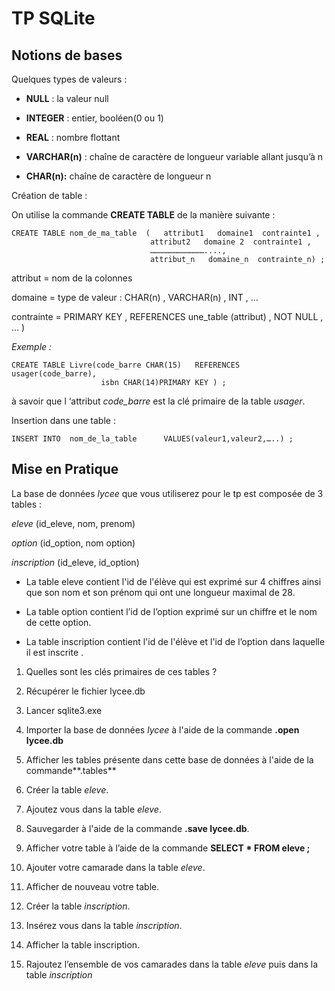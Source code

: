 # TP  SQLite

## Notions de bases

Quelques types de  valeurs :

- **NULL** : la valeur null

- **INTEGER** : entier, booléen(0 ou 1)

- **REAL** : nombre flottant

- **VARCHAR(n)** : chaîne de caractère de longueur variable allant jusqu’à  n

- **CHAR(n):**  chaîne de caractère de longueur n



Création de table :

On utilise la commande  **CREATE  TABLE**  de la manière suivante :

```sqlite
CREATE TABLE nom_de_ma_table  (   attribut1   domaine1  contrainte1 ,
                               attribut2   domaine 2  contrainte1 ,                
                               ………………………………....,
                               attribut_n   domaine_n  contrainte_n) ;
```

attribut = nom de la colonnes

domaine = type de valeur : CHAR(n) , VARCHAR(n) , INT , …

contrainte = PRIMARY KEY , REFERENCES une_table (attribut) ,  NOT NULL , … )

*Exemple :*

```sqlite
CREATE TABLE Livre(code_barre CHAR(15)   REFERENCES usager(code_barre),
					isbn CHAR(14)PRIMARY KEY ) ;
```

 à savoir que l ‘attribut *code_barre* est la clé primaire de la table *usager*.



Insertion dans une table :

```sqlite
INSERT INTO  nom_de_la_table      VALUES(valeur1,valeur2,…..) ;
```



## Mise en Pratique

La base de données *lycee* que vous utiliserez pour le tp est composée de 3 tables :

*eleve*  (id_eleve, nom, prenom)

*option*  (id_option, nom option)

*inscription*  (id_eleve, id_option)

- La table eleve contient l'id de l'élève qui est exprimé sur 4 chiffres ainsi que son nom et son prénom qui ont une longueur maximal de 28.	

- La table option contient l’id de l’option exprimé sur un chiffre et le nom de cette option.

- La table inscription contient l'id de l'élève et l'id de l’option dans laquelle il est inscrite .




1. Quelles sont les clés primaires de ces tables ?







2. Récupérer le fichier lycee.db 

3. Lancer sqlite3.exe

4. Importer la base de données *lycee* à l'aide de la commande **.open lycee.db**

5. Afficher les tables présente dans cette base de données à l'aide de la commande**.tables**

6. Créer la table *eleve*.

7. Ajoutez vous dans la table *eleve*.

8. Sauvegarder à l'aide de la commande **.save lycee.db**.

9. Afficher votre table à l’aide de la commande     **SELECT \* FROM eleve ;** 

10. Ajouter votre camarade  dans la table *eleve*.

11. Afficher de nouveau votre table.

12. Créer la table *inscription*.

13. Insérez vous dans la table *inscription*.

14. Afficher la table inscription.





2. Rajoutez l’ensemble de vos camarades dans la table *eleve* puis dans la table *inscription*